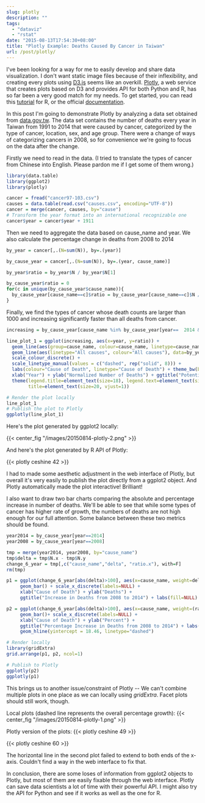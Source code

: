 ```yaml
---
slug: plotly
description: ""
tags:
  - "dataviz"
  - "rstat"
date: "2015-08-13T17:54:30+08:00"
title: "Plotly Example: Deaths Caused By Cancer in Taiwan"
url: /post/plotly/
---
```


I've been looking for a way for me to easily develop and share data visualization. I don't want static image files because of their inflexibility, and creating every plots using [D3.js](http://d3js.org/) seems like an overkill. [Plotly](https://plot.ly/), a web service that creates plots based on D3 and provides API for both Python and R, has so far been a very good match for my needs. To get started, you can read this [tutorial](http://blog.revolutionanalytics.com/2014/05/ropensci-and-plotly-make-ggplots-shareable-interactive-and-with-d3.html) for R, or the official [documentation](https://plot.ly/r/).

In this post I'm going to demonstrate Plotly by analyzing a data set obtained from [data.gov.tw](http://data.gov.tw/node/8154). The data set contains the number of deaths every year in Taiwan from 1991 to 2014 that were caused by cancer, categorized by the type of cancer, location, sex, and age group. There were a change of ways of categorizing cancers in 2008, so for convenience we're going to focus on the data after the change.

Firstly we need to read in the data. (I tried to translate the types of cancer from Chinese into English. Please pardon me if I get some of them wrong.)

```R
library(data.table)
library(ggplot2)
library(plotly)

cancer = fread("cancer97-103.csv")
causes = data.table(read.csv("causes.csv", encoding="UTF-8"))
cancer = merge(cancer, causes, by="cause")
# Transform the year format into an international recognizable one
cancer$year = cancer$year + 1911
```

Then we need to aggregate the data based on cause_name and year. We also calculate the percentage change in deaths from 2008 to 2014

```R
by_year = cancer[,.(N=sum(N)), by=.(year)]

by_cause_year = cancer[,.(N=sum(N)), by=.(year, cause_name)]

by_year$ratio = by_year$N / by_year$N[1]

by_cause_year$ratio = 0
for(c in unique(by_cause_year$cause_name)){
  by_cause_year[cause_name==c]$ratio = by_cause_year[cause_name==c]$N / by_cause_year[cause_name==c]$N[1]
}

```

Finally, we find the types of cancer whose death counts are larger than 1000 and increasing significantly faster than all deaths from cancer.

```R
increasing = by_cause_year[cause_name %in% by_cause_year[year==  2014 & N > 1000 & ratio >= 1.3]$cause_name]

line_plot_1 = ggplot(increasing, aes(x=year, y=ratio)) +
  geom_line(aes(group=cause_name, colour=cause_name, linetype=cause_name)) +
  geom_line(aes(linetype="All causes", colour="All causes"), data=by_year) +
  scale_colour_discrete() +
  scale_linetype_manual(values = c("dashed", rep("solid", 8))) +
  labs(colour="Cause of Death", linetype="Cause of Death") + theme_bw(base_size = 16) +
  xlab("Year") + ylab("Normalized Number of Deaths") + ggtitle("Potentially Problematic Types of Cancer in Taiwan") +
  theme(legend.title=element_text(size=18), legend.text=element_text(size=18),
        title=element_text(size=20, vjust=1))

# Render the plot locally
line_plot_1
# Publish the plot to Plotly
ggplotly(line_plot_1)
```

Here's the plot generated by ggplot2 locally:

{{< center_fig "/images/20150814-plotly-2.png" >}}

And here's the plot generated by R API of Plotly:

{{< plotly ceshine 42 >}}

I had to made some aesthetic adjustment in the web interface of Plotly, but overall it's very easily to publish the plot directly from a ggplot2 object. And Plotly automatically made the plot interactive! Brilliant!

I also want to draw two bar charts comparing the absolute and percentage increase in number of deaths. We'll be able to see that while some types of cancer has higher rate of growth, the numbers of deaths are not high enough for our full attention. Some balance between these two metrics should be found.

```R
year2014 = by_cause_year[year==2014]
year2008 = by_cause_year[year==2008]

tmp = merge(year2014, year2008, by="cause_name")
tmp$delta = tmp$N.x - tmp$N.y
change_6_year = tmp[,c("cause_name","delta", "ratio.x"), with=F]
rm(tmp)

p1 = ggplot(change_6_year[abs(delta)>100], aes(x=cause_name, weight=delta, fill=cause_name)) +
     geom_bar() + scale_x_discrete(labels=NULL) +
     xlab("Cause of Death") + ylab("Deaths") +
     ggtitle("Increase in Deaths from 2008 to 2014") + labs(fill=NULL)

p2 = ggplot(change_6_year[abs(delta)>100], aes(x=cause_name, weight=(ratio.x-1)*100, fill=cause_name)) +
     geom_bar()+ scale_x_discrete(labels=NULL) +
     xlab("Cause of Death") + ylab("Percent") +
     ggtitle("Percentage Increase in Deaths from 2008 to 2014") + labs(fill=NULL) +
     geom_hline(yintercept = 18.46, linetype="dashed")

# Render locally
library(gridExtra)
grid.arrange(p1, p2, ncol=1)

# Publish to Plotly
ggplotly(p2)
ggplotly(p1)
```

This brings us to another issue/constraint of Plotly -- We can't combine multiple plots in one place as we can locally using _gridExtra_. Facet plots should still work, though.

Local plots (dashed line represents the overall percentage growth):
{{< center_fig "/images/20150814-plotly-1.png" >}}

Plotly version of the plots:
{{< plotly ceshine 49 >}}

{{< plotly ceshine 60 >}}

The horizontal line in the second plot failed to extend to both ends of the x-axis. Couldn't find a way in the web interface to fix that.

In conclusion, there are some loses of information from ggplot2 objects to Plotly, but most of them are easily fixable through the web interface. Plotly can save data scientists a lot of time with their powerful API. I might also try the API for Python and see if it works as well as the one for R.

